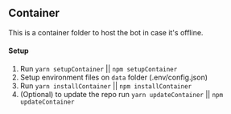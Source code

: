 ## Container
This is a container folder to host the bot in case it's offline.

#### Setup
1. Run `yarn setupContainer` || `npm setupContainer`
2. Setup environment files on `data` folder (.env/config.json)
3. Run `yarn installContainer` || `npm installContainer`
4. (Optional) to update the repo run `yarn updateContainer` || `npm updateContainer`
